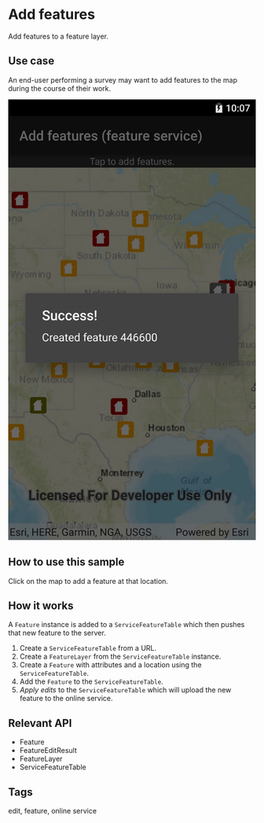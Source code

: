 ﻿# Add features

Add features to a feature layer.

## Use case

An end-user performing a survey may want to add features to the map during the course of their work. 

![](AddFeatures.jpg)

## How to use this sample

Click on the map to add a feature at that location.

## How it works

A `Feature` instance is added to a `ServiceFeatureTable` which then pushes that new feature to the server.

1. Create a `ServiceFeatureTable` from a URL.
2. Create a `FeatureLayer` from the `ServiceFeatureTable` instance.
3. Create a `Feature` with attributes and a location using the `ServiceFeatureTable`.
4. Add the `Feature` to the `ServiceFeatureTable`.
5. *Apply edits* to the `ServiceFeatureTable` which will upload the new feature to the online service.

## Relevant API

* Feature
* FeatureEditResult
* FeatureLayer
* ServiceFeatureTable

## Tags

edit, feature, online service